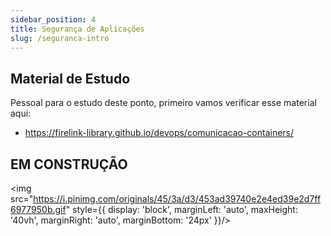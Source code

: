 ```yaml
---
sidebar_position: 4
title: Segurança de Aplicações
slug: /seguranca-intro
---
```



## Material de Estudo

Pessoal para o estudo deste ponto, primeiro vamos verificar esse material aqui:

- https://firelink-library.github.io/devops/comunicacao-containers/

## EM CONSTRUÇÃO

<img src="https://i.pinimg.com/originals/45/3a/d3/453ad39740e2e4ed39e2d7ff6977950b.gif" style={{ display: 'block', marginLeft: 'auto', maxHeight: '40vh', marginRight: 'auto', marginBottom: '24px' }}/>
